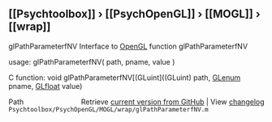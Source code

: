 ## [[Psychtoolbox]] &#8250; [[PsychOpenGL]] &#8250; [[MOGL]] &#8250; [[wrap]]

glPathParameterfNV  Interface to [OpenGL](OpenGL) function glPathParameterfNV  
  
usage:  glPathParameterfNV( path, pname, value )  
  
C function:  void glPathParameterfNV[(GLuint]((GLuint) path, [GLenum](GLenum) pname, [GLfloat](GLfloat) value)  




<div class="code_header" style="text-align:right;">
  <span style="float:left;">Path&nbsp;&nbsp;</span> <span class="counter">Retrieve <a href=
  "https://raw.github.com/Psychtoolbox-3/Psychtoolbox-3/beta/Psychtoolbox/PsychOpenGL/MOGL/wrap/glPathParameterfNV.m">current version from GitHub</a> | View <a href=
  "https://github.com/Psychtoolbox-3/Psychtoolbox-3/commits/beta/Psychtoolbox/PsychOpenGL/MOGL/wrap/glPathParameterfNV.m">changelog</a></span>
</div>
<div class="code">
  <code>Psychtoolbox/PsychOpenGL/MOGL/wrap/glPathParameterfNV.m</code>
</div>

